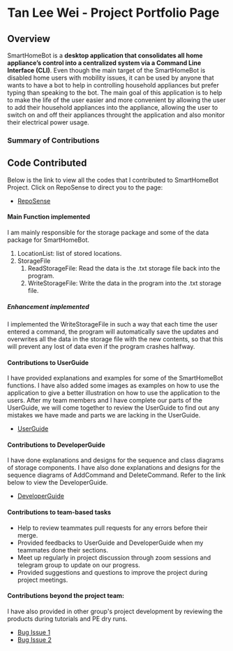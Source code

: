 # Tan Lee Wei - Project Portfolio Page

## Overview
SmartHomeBot is a **desktop application that consolidates all home appliance’s control into a 
centralized system via a Command Line Interface (CLI)**. Even though the main target of the 
SmartHomeBot is disabled home users with mobility issues, it can be used by anyone that wants to have
a bot to help in controlling household appliances but prefer typing than speaking to the bot. The main goal
of this application is to help to make the life of the user easier and more convenient by allowing the user to add 
their household appliances into the appliance, allowing the user to switch on and off their appliances throught the 
application and also monitor their electrical power usage.

### Summary of Contributions

## Code Contributed

Below is the link to view all the codes that I contributed to SmartHomeBot Project. Click on 
RepoSense to direct you to the page:

* [RepoSense](https://nus-cs2113-ay2021s1.github.io/tp-dashboard/#breakdown=true&search=TanLeeWei&sort=groupTitle&sortWithin=title&since=2020-09-27&timeframe=commit&mergegroup=&groupSelect=groupByRepos&checkedFileTypes=docs~functional-code~test-code~other)

#### Main Function implemented
I am mainly responsible for the storage package and some of the data package for SmartHomeBot.

1. LocationList: list of stored locations.
2. StorageFile
    1. ReadStorageFile: Read the data is the .txt storage file back into the program.
    2. WriteStorageFile: Write the data in the program into the .txt storage file.

##### Enhancement implemented
I implemented the WriteStorageFile in such a way that each time the user entered a command, the program 
will automatically save the updates and overwrites all the data in the storage file with the new contents, so that 
this will prevent any lost of data even if the program crashes halfway.

#### Contributions to UserGuide
I have provided explanations and examples for some of the SmartHomeBot functions. I have also added some images as 
examples on how to use the application to give a better illustration on how to use the application to the users. After
my team members and I have complete our parts of the UserGuide, we will come together to review the UserGuide 
to find out any mistakes we have made and parts we are lacking in the UserGuide.

* [UserGuide](https://ay2021s1-cs2113-t14-1.github.io/tp/UserGuide.html)

#### Contributions to DeveloperGuide
I have done explanations and designs for the sequence and class diagrams of storage components. I have also done 
explanations and designs for the sequence diagrams of AddCommand and DeleteCommand. Refer to the link below to view 
the DeveloperGuide.

* [DeveloperGuide](https://ay2021s1-cs2113-t14-1.github.io/tp/DeveloperGuide.html)

#### Contributions to team-based tasks

* Help to review teammates pull requests for any errors before their merge.
* Provided feedbacks to UserGuide and DeveloperGuide when my teammates done their sections.
* Meet up regularly in project discussion through zoom sessions and telegram group to update on our progress.
* Provided suggestions and questions to improve the project during project meetings.

#### Contributions beyond the project team:
I have also provided in other group's project development by reviewing the products during tutorials and PE dry runs.

* [Bug Issue 1](https://github.com/TanLeeWei/ped/issues/4)
* [Bug Issue 2](https://github.com/TanLeeWei/ped/issues/1)


